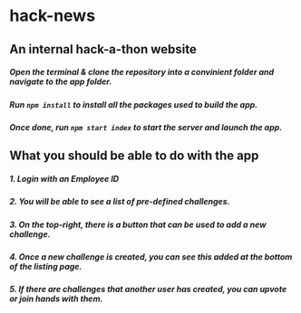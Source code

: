 # hack-news
## An internal hack-a-thon website

##### Open the terminal & clone the repository into a convinient folder and navigate to the *app* folder. 

##### Run `npm install` to install all the packages used to build the app.

##### Once done, run `npm start index` to start the server and launch the app.

## What you should be able to do with the app

##### 1. Login with an Employee ID
##### 2. You will be able to see a list of pre-defined challenges.
##### 3. On the top-right, there is a button that can be used to add a new challenge.
##### 4. Once a new challenge is created, you can see this added at the bottom of the listing page.
##### 5. If there are challenges that another user has created, you can upvote or join hands with them.
